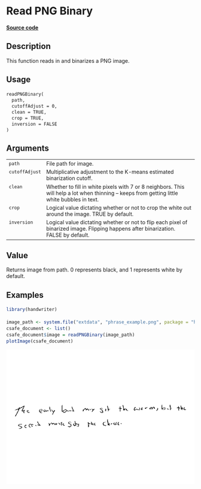 

# Read PNG Binary

[**Source code**](https://github.com/CSAFE-ISU/handwriter/tree/176-automatic-documentation/R/#L)

## Description

This function reads in and binarizes a PNG image.

## Usage

<pre><code class='language-R'>readPNGBinary(
  path,
  cutoffAdjust = 0,
  clean = TRUE,
  crop = TRUE,
  inversion = FALSE
)
</code></pre>

## Arguments

<table>
<tr>
<td style="white-space: nowrap; font-family: monospace; vertical-align: top">
<code id="path">path</code>
</td>
<td>
File path for image.
</td>
</tr>
<tr>
<td style="white-space: nowrap; font-family: monospace; vertical-align: top">
<code id="cutoffAdjust">cutoffAdjust</code>
</td>
<td>
Multiplicative adjustment to the K-means estimated binarization cutoff.
</td>
</tr>
<tr>
<td style="white-space: nowrap; font-family: monospace; vertical-align: top">
<code id="clean">clean</code>
</td>
<td>
Whether to fill in white pixels with 7 or 8 neighbors. This will help a
lot when thinning – keeps from getting little white bubbles in text.
</td>
</tr>
<tr>
<td style="white-space: nowrap; font-family: monospace; vertical-align: top">
<code id="crop">crop</code>
</td>
<td>
Logical value dictating whether or not to crop the white out around the
image. TRUE by default.
</td>
</tr>
<tr>
<td style="white-space: nowrap; font-family: monospace; vertical-align: top">
<code id="inversion">inversion</code>
</td>
<td>
Logical value dictating whether or not to flip each pixel of binarized
image. Flipping happens after binarization. FALSE by default.
</td>
</tr>
</table>

## Value

Returns image from path. 0 represents black, and 1 represents white by
default.

## Examples

``` r
library(handwriter)

image_path <- system.file("extdata", "phrase_example.png", package = "handwriter")
csafe_document <- list()
csafe_document$image = readPNGBinary(image_path)
plotImage(csafe_document)
```

![](readPNGBinary.markdown_strict_files/figure-markdown_strict/unnamed-chunk-1-1.png)
